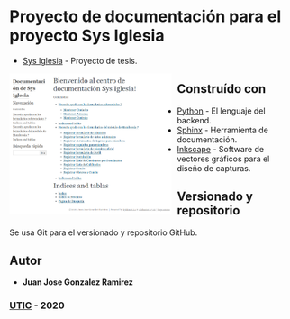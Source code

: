 # Proyecto de documentación para el proyecto Sys Iglesia
* [Sys Iglesia](https://github.com/gallopelado/sys_iglesia) - Proyecto de tesis.
<img src="./source/_static/otros/vista_general.png" alt="Markdown Monster icon" style="float: left; margin-right: 10px; with:250px; height:250px" />

## Construído con 
* [Python](https://www.python.org/) - El lenguaje del backend.
* [Sphinx](https://www.sphinx-doc.org/en/master/index.html) - Herramienta de documentación.
* [Inkscape](https://inkscape.org/es/) - Software de vectores gráficos para el diseño de capturas.

## Versionado y repositorio
Se usa Git para el versionado y repositorio GitHub.

## Autor 
* **Juan Jose Gonzalez Ramirez**

### [UTIC](https://www.utic.edu.py/v7/)  - 2020